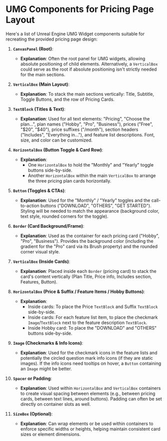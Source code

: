 # UMG Components for Pricing Page Layout

Here's a list of Unreal Engine UMG Widget components suitable for recreating the provided pricing page design:

1.  **`CanvasPanel` (Root)**:
    *   **Explanation**: Often the root panel for UMG widgets, allowing absolute positioning of child elements. Alternatively, a `VerticalBox` could serve as the root if absolute positioning isn't strictly needed for the main sections.

2.  **`VerticalBox` (Main Layout)**:
    *   **Explanation**: To stack the main sections vertically: Title, Subtitle, Toggle Buttons, and the row of Pricing Cards.

3.  **`TextBlock` (Titles & Text)**:
    *   **Explanation**: Used for all text elements: "Pricing", "Choose the plan...", plan names ("Hobby", "Pro", "Business"), prices ("Free", "$20", "$40"), price suffixes ("/month"), section headers ("Includes", "Everything in..."), and feature list descriptions. Font, size, and color can be customized.

4.  **`HorizontalBox` (Button Toggle & Card Row)**:
    *   **Explanation**:
        *   One `HorizontalBox` to hold the "Monthly" and "Yearly" toggle buttons side-by-side.
        *   Another `HorizontalBox` within the main `VerticalBox` to arrange the three pricing plan cards horizontally.

5.  **`Button` (Toggles & CTAs)**:
    *   **Explanation**: Used for the "Monthly" / "Yearly" toggles and the call-to-action buttons ("DOWNLOAD", "OTHERS", "GET STARTED"). Styling will be needed to match the appearance (background color, text style, rounded corners for the toggle).

6.  **`Border` (Card Background/Frame)**:
    *   **Explanation**: Used as the container for each pricing card ("Hobby", "Pro", "Business"). Provides the background color (including the gradient for the "Pro" card via its Brush property) and the rounded corner visual style.

7.  **`VerticalBox` (Inside Cards)**:
    *   **Explanation**: Placed inside each `Border` (pricing card) to stack the card's content vertically (Plan Title, Price info, Includes section, Features, Button).

8.  **`HorizontalBox` (Price & Suffix / Feature Items / Hobby Buttons)**:
    *   **Explanation**:
        *   Inside cards: To place the Price `TextBlock` and Suffix `TextBlock` side-by-side.
        *   Inside cards: For each feature list item, to place the checkmark `Image`/`TextBlock` next to the feature description `TextBlock`.
        *   Inside Hobby card: To place the "DOWNLOAD" and "OTHERS" buttons side-by-side.

9.  **`Image` (Checkmarks & Info Icons)**:
    *   **Explanation**: Used for the checkmark icons in the feature lists and potentially the circled question mark info icons (if they are static images). If the info icons need tooltips on hover, a `Button` containing an `Image` might be better.

10. **`Spacer` or Padding**:
    *   **Explanation**: Used within `HorizontalBox` and `VerticalBox` containers to create visual spacing between elements (e.g., between pricing cards, between text lines, around buttons). Padding can often be set directly on container slots as well.

11. **`SizeBox` (Optional)**:
    *   **Explanation**: Can wrap elements or be used within containers to enforce specific widths or heights, helping maintain consistent card sizes or element dimensions. 